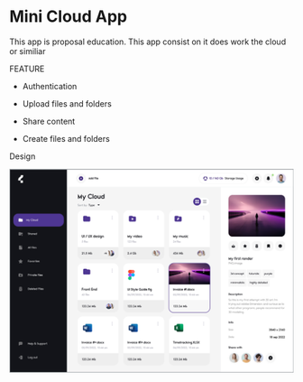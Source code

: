 # Mini Cloud App

This app is proposal education. This app consist on it does work the cloud or similiar



FEATURE

* Authentication

* Upload files and folders

* Share content

* Create files and folders





Design

![](./Screen%20Shot%202022-10-10%20at%203.58.36%20PM.png)
